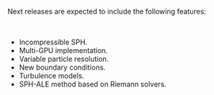 Next releases are expected to include the following features:

<br>
 
* Incompressible SPH.
* Multi-GPU implementation.
* Variable particle resolution.
* New boundary conditions.
* Turbulence models.
* SPH-ALE method based on Riemann solvers.
